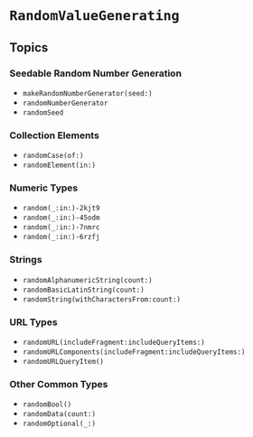 # ``RandomValueGenerating``

## Topics

### Seedable Random Number Generation

- ``makeRandomNumberGenerator(seed:)``
- ``randomNumberGenerator``
- ``randomSeed``


### Collection Elements

- ``randomCase(of:)``
- ``randomElement(in:)``


### Numeric Types

- ``random(_:in:)-2kjt9``
- ``random(_:in:)-45odm``
- ``random(_:in:)-7nmrc``
- ``random(_:in:)-6rzfj``


### Strings

- ``randomAlphanumericString(count:)``
- ``randomBasicLatinString(count:)``
- ``randomString(withCharactersFrom:count:)``


### URL Types

- ``randomURL(includeFragment:includeQueryItems:)``
- ``randomURLComponents(includeFragment:includeQueryItems:)``
- ``randomURLQueryItem()``


### Other Common Types

- ``randomBool()``
- ``randomData(count:)``
- ``randomOptional(_:)``

